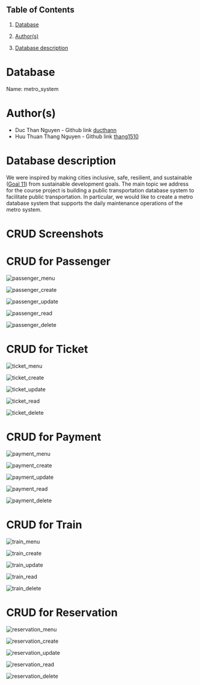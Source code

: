 ## Table of Contents
1. [Database](#database)

1. [Author(s)](#author)

1. [Database description](#description)

# Database
Name: metro_system

# Author(s)
* Duc Than Nguyen - Github link [ducthann](https://github.com/ducthann)
* Huu Thuan Thang Nguyen - Github link [thang1510](https://github.com/thang1510)

# Database description
We were inspired by making cities inclusive, safe, resilient, and sustainable ([Goal 11](https://www.un.org/sustainabledevelopment/cities/)) from sustainable development goals. The main topic we address for the course project is building a public transportation database system to facilitate public transportation. In particular, we would like to create a metro database system that supports the daily maintenance operations of the metro system.

# CRUD Screenshots 
# CRUD for Passenger
![passenger_menu](https://github.com/CS480UIC/dbs-metro_system/blob/main/screenshots/passenger/crud_passenger.png)

![passenger_create](https://github.com/CS480UIC/dbs-metro_system/blob/main/screenshots/passenger/create_passenger.png)  

![passenger_update](https://github.com/CS480UIC/dbs-metro_system/blob/main/screenshots/passenger/update_passenger.png) 

![passenger_read](https://github.com/CS480UIC/dbs-metro_system/blob/main/screenshots/passenger/read_passenger.png)

![passenger_delete](https://github.com/CS480UIC/dbs-metro_system/blob/main/screenshots/passenger/delete_passenger.png)

# CRUD for Ticket
![ticket_menu](https://github.com/CS480UIC/dbs-metro_system/blob/main/screenshots/ticket/crud_ticket.png)  

![ticket_create](https://github.com/CS480UIC/dbs-metro_system/blob/main/screenshots/ticket/create_ticket.png)  

![ticket_update](https://github.com/CS480UIC/dbs-metro_system/blob/main/screenshots/ticket/update_ticket.png) 

![ticket_read](https://github.com/CS480UIC/dbs-metro_system/blob/main/screenshots/ticket/read_ticket.png)

![ticket_delete](https://github.com/CS480UIC/dbs-metro_system/blob/main/screenshots/ticket/delete_ticket.png)

# CRUD for Payment
![payment_menu]()  

![payment_create]()  

![payment_update]() 

![payment_read]()

![payment_delete]()

# CRUD for Train
![train_menu]()  

![train_create]()  

![train_update]() 

![train_read]()

![train_delete]()

# CRUD for Reservation
![reservation_menu]()  

![reservation_create]()  

![reservation_update]() 

![reservation_read]()

![reservation_delete]()